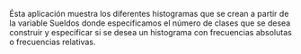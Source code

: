 Ésta aplicación muestra los diferentes histogramas que se crean a partir de la variable Sueldos donde especificamos el número de clases que se desea construir y especificar si se desea un histograma con frecuencias absolutas o frecuencias relativas.
